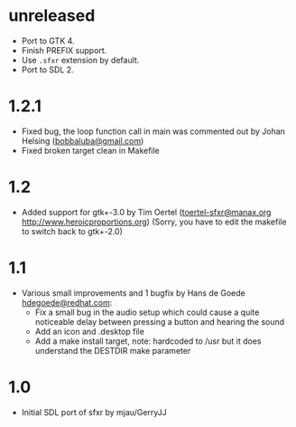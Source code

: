 # unreleased

- Port to GTK 4.
- Finish PREFIX support.
- Use `.sfxr` extension by default.
- Port to SDL 2.

# 1.2.1

* Fixed bug, the loop function call in main was commented out by Johan Helsing (bobbaluba@gmail.com)
* Fixed broken target clean in Makefile

# 1.2

* Added support for gtk+-3.0 by Tim Oertel (toertel-sfxr@manax.org http://www.heroicproportions.org)
  (Sorry, you have to edit the makefile to switch back to gtk+-2.0)

# 1.1

* Various small improvements and 1 bugfix by Hans de Goede
  <hdegoede@redhat.com>:
  * Fix a small bug in the audio setup which could cause a quite noticeable
    delay between pressing a button and hearing the sound
  * Add an icon and .desktop file
  * Add a make install target, note:  hardcoded to /usr but it does understand
    the DESTDIR make parameter

# 1.0

* Initial SDL port of sfxr by mjau/GerryJJ
